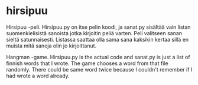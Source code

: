 # hirsipuu
Hirsipuu -peli. Hirsipuu.py on itse pelin koodi, ja sanat.py sisältää vain listan suomenkielisistä sanoista jotka kirjoitin peliä varten. Peli valitseen sanan sieltä satunnaisesti. Listassa saattaa olla sama sana kaksikin kertaa sillä en muista mitä sanoja olin jo kirjoittanut.

Hangman -game. Hirsipuu.py is the actual code and sanat.py is just a list of finnish words that I wrote. The game chooses a word from that file randomly. There could be same word twice because I couldn't remember if I had wrote a word already.
